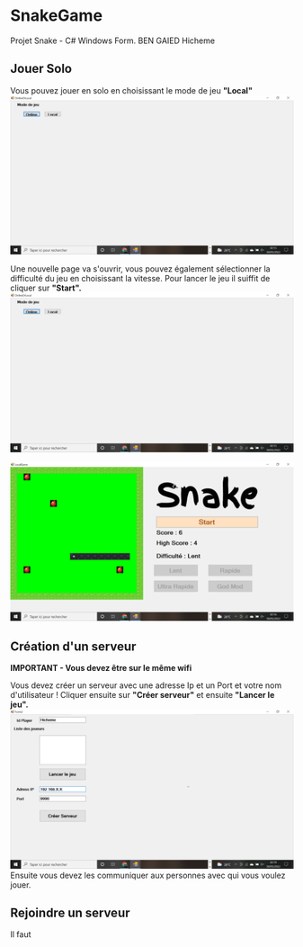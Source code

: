 # SnakeGame
Projet Snake - C# Windows Form.
BEN GAIED Hicheme

## Jouer Solo

Vous pouvez jouer en solo en choisissant le mode de jeu **"Local"** 
![](Image/Mode.png)

Une nouvelle page va s'ouvrir, vous pouvez également sélectionner la difficulté du jeu en choisissant la vitesse. Pour lancer le jeu il suiffit de cliquer sur **"Start".**
![](Image/Mode.png)

![](Image/Game.png)



## Création d'un serveur

**IMPORTANT - Vous devez être sur le même wifi**

Vous devez créer un serveur avec une adresse Ip et un Port et votre nom d'utilisateur ! Cliquer ensuite sur **"Créer serveur"** et ensuite **"Lancer le jeu".**
![](Image/Creer.png)
Ensuite vous devez les communiquer aux personnes avec qui vous voulez jouer.

## Rejoindre un serveur

Il faut 

